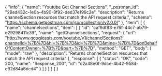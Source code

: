 {
  "info": {
    "name": "Youtube Get Channel Sections",
    "_postman_id": "29ed432c-1e0a-4b90-8f92-ded37e199c2e",
    "description": "Returns channelSection resources that match the API request criteria.",
    "schema": "https://schema.getpostman.com/json/collection/v2.0.0/"
  },
  "item": [
    {
      "name": "channelsections",
      "item": [
        {
          "id": "caf9df83-e76f-44c7-ab79-e29298411c39",
          "name": "getChannelsections",
          "request": {
            "url": "http://www.googleapis.com/youtube/v1/channelSections?channelId=%7B%7D&hl=%7B%7D&id=%7B%7D&mine=%7B%7D&onBehalfOfContentOwner=%7B%7D&part=%7B%7D",
            "method": "GET",
            "body": {
              "mode": "raw"
            },
            "description": "Returns channelSection resources that match the API request criteria"
          },
          "response": [
            {
              "status": "OK",
              "code": 200,
              "name": "Response_200",
              "id": "c2a48e0f-9dce-4b42-958d-e92d84a6ded4"
            }
          ]
        }
      ]
    }
  ]
}